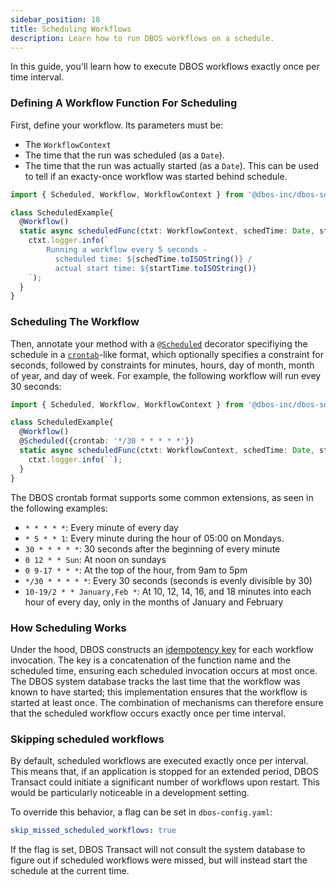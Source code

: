 ```yaml
---
sidebar_position: 18
title: Scheduling Workflows
description: Learn how to run DBOS workflows on a schedule.
---
```


In this guide, you'll learn how to execute DBOS workflows exactly once per time interval.

### Defining A Workflow Function For Scheduling
First, define your workflow.  Its parameters must be:
- The `WorkflowContext`
- The time that the run was scheduled (as a `Date`).
- The time that the run was actually started (as a `Date`).  This can be used to tell if an exacty-once workflow was started behind schedule.

```typescript
import { Scheduled, Workflow, WorkflowContext } from '@dbos-inc/dbos-sdk';

class ScheduledExample{
  @Workflow()
  static async scheduledFunc(ctxt: WorkflowContext, schedTime: Date, startTime: Date) {
    ctxt.logger.info(`
        Running a workflow every 5 seconds -
          scheduled time: ${schedTime.toISOString()} /
          actual start time: ${startTime.toISOString()}
    `);
  }
}
```

### Scheduling The Workflow
Then, annotate your method with a [`@Scheduled`](../api-reference/decorators.md#scheduled) decorator specifiying the schedule in a [`crontab`](https://en.wikipedia.org/wiki/Cron)-like format, which optionally specifies a constraint for seconds, followed by constraints for minutes, hours, day of month, month of year, and day of week.  For example, the following workflow will run evey 30 seconds:

```typescript
import { Scheduled, Workflow, WorkflowContext } from '@dbos-inc/dbos-sdk';

class ScheduledExample{
  @Workflow()
  @Scheduled({crontab: '*/30 * * * * *'})
  static async scheduledFunc(ctxt: WorkflowContext, schedTime: Date, startTime: Date) {
    ctxt.logger.info(``);
  }
}
```

The DBOS crontab format supports some common extensions, as seen in the following examples:
- `* * * * *`: Every minute of every day
- `* 5 * * 1`: Every minute during the hour of 05:00 on Mondays.
- `30 * * * * *`: 30 seconds after the beginning of every minute
- `0 12 * * Sun`: At noon on sundays
- `0 9-17 * * *`: At the top of the hour, from 9am to 5pm
- `*/30 * * * * *`: Every 30 seconds (seconds is evenly divisible by 30)
- `10-19/2 * * January,Feb *`: At 10, 12, 14, 16, and 18 minutes into each hour of every day, only in the months of January and February

### How Scheduling Works
Under the hood, DBOS constructs an [idempotency key](./idempotency-tutorial) for each workflow invocation.  The key is a concatenation of the function name and the scheduled time, ensuring each scheduled invocation occurs at most once.  The DBOS system database tracks the last time that the workflow was known to have started; this implementation ensures that the workflow is started at least once.  The combination of mechanisms can therefore ensure that the scheduled workflow occurs exactly once per time interval.

### Skipping scheduled workflows
By default, scheduled workflows are executed exactly once per interval.  This means that, if an application is stopped for an extended period, DBOS Transact could initiate a significant number of workflows upon restart.  This would be particularly noticeable in a development setting.

To override this behavior, a flag can be set in `dbos-config.yaml`:
```yaml
skip_missed_scheduled_workflows: true
```

If the flag is set, DBOS Transact will not consult the system database to figure out if scheduled workflows were missed, but will instead start the schedule at the current time.
